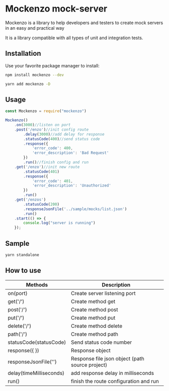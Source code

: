 # Mockenzo mock-server

Mockenzo is a library to help developers and testers to create mock servers in an easy and practical way

It is a library compatible with all types of unit and integration tests.

## Installation
Use your favorite package manager to install:

```bash
npm install mockenzo --dev
```

```bash
yarn add mockenzo -D
```

## Usage


````javascript
const Mockenzo = require("mockenzo")

Mockenzo()
    .on(3000)//listen on port
    .post('/enzo')//init config route
        .delay(3000)//add delay for response
        .statusCode(400)//send status code
        .response({
            'error_code': 400,
            'error_description': 'Bad Request'
        })
        .run()//finish config and run
    .get('/enzo')//init new route
        .statusCode(401)
        .response({
            'error_code': 401,
            'error_description': 'Unauthorized'
        })
        .run()
    .get('/enzos')
        .statusCode(200)
        .responseJsonFile('../sample/mocks/list.json')
        .run()
    .start(() => {
        console.log("server is running")
    });
````

## Sample

```bash
yarn standalone
```

## How to use

<table>
    <thead>
        <th>
            Methods
        </th>
        <th>
            Description
        </th>
    </thead>
    <tr>
        <td>on(port)</td>
        <td>Create server listening port</td>
    </tr>
    <tr>
        <td>get('/')</td>
        <td>Create method get</td>
    </tr>
    <tr>
        <td>post('/')</td>
        <td>Create method post</td>
    </tr>
    <tr>
        <td>put('/')</td>
        <td>Create method put</td>
    </tr>
    <tr>
        <td>delete('/')</td>
        <td>Create method delete</td>
    </tr>
    <tr>
        <td>path('/')</td>
        <td>Create method path</td>
    </tr>
    <tr>
        <td>statusCode(statusCode)</td>
        <td>Send status code number</td>
    </tr>
    <tr>
        <td>response({ })</td>
        <td>Response object</td>
    </tr>
    <tr>
        <td>responseJsonFile('')</td>
        <td>Response file json object (path source project)</td>
    </tr>
    <tr>
        <td>delay(timeMilliseconds)</td>
        <td>add response delay in milliseconds</td>
    </tr>
    <tr>
        <td>run()</td>
        <td>finish the route configuration and run</td>
    </tr>
</table>
